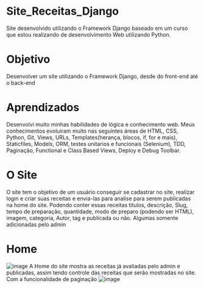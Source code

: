 # Site_Receitas_Django
Site desenvolvido utilizando o Framework Django baseado em um curso que estou realizando de desenvolvimento Web utilizando Python.

# Objetivo
Desenvolver um site utilizando o Framework Django, desde do front-end até o back-end

# Aprendizados
Desenvolvi muito minhas habilidades de lógica e conhecimento web. Meus conhecimentos evoluiram muito nas seguintes áreas de HTML, CSS, Python, Git, Views, URLs, Templates(herança, blocos, if, for e mais), Staticfiles, Models, ORM, testes unitarios e funcionais (Selenium), TDD, Paginação, Functional e Class Based Views, Deploy e Debug Toolbar.

# O Site
O site tem o objetivo de um usuário conseguir se cadastrar no site, realizar login e criar suas receitas e envia-las para analise para serem publicadas na home do site. Podendo conter essas receitas titulos, descrição, Slug, tempo de preparação, quantidade, modo de preparo (podendo ser HTML), imagem, categoria, Autor, tag e publicada ou não. Algumas somente adicionadas pelo admin

# Home 
![image](https://user-images.githubusercontent.com/94979678/211163475-d6628e81-771c-48d4-b5f0-f15a75919900.png)
A Home do site mostra as receitas já avaliadas pelo admin e publicadas, assim tendo controle das receitas que serão mostradas no site. Com a funcionalidade de paginação
![image](https://user-images.githubusercontent.com/94979678/211163509-2847e6a6-1793-4604-99d0-e2a6e5949f25.png) 

